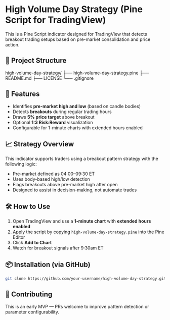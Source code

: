 # High Volume Day Strategy (Pine Script for TradingView)

This is a Pine Script indicator designed for TradingView that detects breakout trading setups based on pre-market consolidation and price action.

## 📂 Project Structure

high-volume-day-strategy/
├── high-volume-day-strategy.pine
├── README.md
├── LICENSE
└── .gitignore

## 🚀 Features

- Identifies **pre-market high and low** (based on candle bodies)
- Detects **breakouts** during regular trading hours
- Draws **5% price target** above breakout
- Optional **1:3 Risk:Reward** visualization
- Configurable for 1-minute charts with extended hours enabled

## 📈 Strategy Overview

This indicator supports traders using a breakout pattern strategy with the following logic:
- Pre-market defined as 04:00–09:30 ET
- Uses body-based high/low detection
- Flags breakouts above pre-market high after open
- Designed to assist in decision-making, not automate trades

## 🛠 How to Use

1. Open TradingView and use a **1-minute chart** with **extended hours enabled**
2. Apply the script by copying `high-volume-day-strategy.pine` into the Pine Editor
3. Click **Add to Chart**
4. Watch for breakout signals after 9:30am ET

## 📦 Installation (via GitHub)

```bash
git clone https://github.com/your-username/high-volume-day-strategy.git
```

## 🤝 Contributing

This is an early MVP — PRs welcome to improve pattern detection or parameter configurability.
